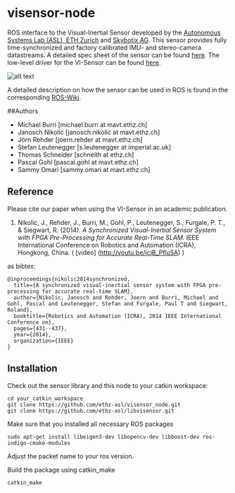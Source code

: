 visensor-node
=============

ROS interface to the Visual-Inertial Sensor developed by the [Autonomous Systems Lab (ASL), ETH Zurich](http://www.asl.ethz.ch) and [Skybotix AG](http://www.skybotix.com). This sensor provides fully time-synchronized and factory calibrated IMU- and stereo-camera datastreams. A detailed spec sheet of the sensor can be found [here](http://www.skybotix.com/skybotix-wordpress/wp-content/uploads/2014/03/VISensor_Factsheet_web.pdf). The low-level driver for the VI-Sensor can be found [here](https://github.com/ethz-asl/libvisensor).

![alt text](http://wiki.ros.org/vi_sensor?action=AttachFile&do=get&target=vi-sensor-front.jpg "Sensor Photo")

A detailed description on how the sensor can be used in ROS is found in the corresponding [ROS-Wiki](http://wiki.ros.org/vi_sensor).

##Authors
* Michael Burri [michael.burri at mavt.ethz.ch]
* Janosch Nikolic [janosch.nikolic at mavt.ethz.ch]
* Jörn Rehder [joern.rehder at mavt.ethz.ch]
* Stefan Leutenegger [s.leutenegger at imperial.ac.uk]
* Thomas Schneider [schneith at ethz.ch]
* Pascal Gohl [pascal.gohl at mavt.ethz.ch]
* Sammy Omari [sammy.omari at mavt.ethz.ch]

## Reference
Please cite our paper when using the VI-Sensor in an academic publication.

1. <a name="nikolic"></a>Nikolic, J., Rehder, J., Burri, M., Gohl, P., Leutenegger, S., Furgale, P. T., & Siegwart, R. (2014). *A Synchronized Visual-Inertial Sensor System with FPGA Pre-Processing for Accurate Real-Time SLAM.* IEEE International Conference on Robotics and Automation (ICRA), Hongkong, China. ( [video] (http://youtu.be/jcjB_Pflu5A) )

as bibtex:
```
@inproceedings{nikolic2014synchronized,
  title={A synchronized visual-inertial sensor system with FPGA pre-processing for accurate real-time SLAM},
  author={Nikolic, Janosch and Rehder, Joern and Burri, Michael and Gohl, Pascal and Leutenegger, Stefan and Furgale, Paul T and Siegwart, Roland},
  booktitle={Robotics and Automation (ICRA), 2014 IEEE International Conference on},
  pages={431--437},
  year={2014},
  organization={IEEE}
}
```

## Installation

Check out the sensor library and this node to your catkin workspace:

```
cd your_catkin_workspace
git clone https://github.com/ethz-asl/visensor_node.git
git clone https://github.com/ethz-asl/libvisensor.git
```

Make sure that you installed all necessary ROS packages

```
sudo apt-get install libeigen3-dev libopencv-dev libboost-dev ros-indigo-cmake-modules
```
Adjust the packet name to your ros version.

Build the package using catkin_make

```
catkin_make
```
